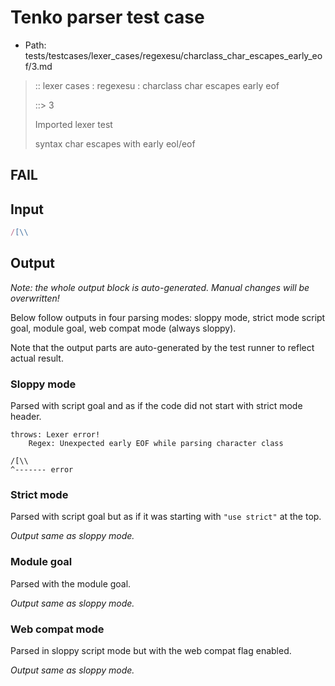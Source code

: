 # Tenko parser test case

- Path: tests/testcases/lexer_cases/regexesu/charclass_char_escapes_early_eof/3.md

> :: lexer cases : regexesu : charclass char escapes early eof
>
> ::> 3
>
> Imported lexer test
>
> syntax char escapes with early eol/eof

## FAIL

## Input

`````js
/[\\
`````

## Output

_Note: the whole output block is auto-generated. Manual changes will be overwritten!_

Below follow outputs in four parsing modes: sloppy mode, strict mode script goal, module goal, web compat mode (always sloppy).

Note that the output parts are auto-generated by the test runner to reflect actual result.

### Sloppy mode

Parsed with script goal and as if the code did not start with strict mode header.

`````
throws: Lexer error!
    Regex: Unexpected early EOF while parsing character class

/[\\
^------- error
`````

### Strict mode

Parsed with script goal but as if it was starting with `"use strict"` at the top.

_Output same as sloppy mode._

### Module goal

Parsed with the module goal.

_Output same as sloppy mode._

### Web compat mode

Parsed in sloppy script mode but with the web compat flag enabled.

_Output same as sloppy mode._
